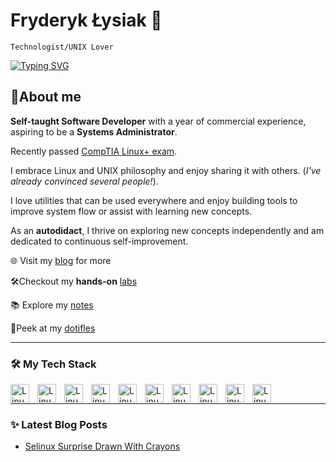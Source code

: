 # Fryderyk Łysiak 🎩
`Technologist/UNIX Lover`

[![Typing SVG](https://readme-typing-svg.demolab.com?font=JetBrains+Mono&weight=600&duration=4500&pause=1000&color=B05DBBFB&random=false&width=435&lines=Shaping+Systems+One+Line+at+a+Time;Prefer+stability+and+portability+;Autodidact)](https://git.io/typing-svg)

## 🐧About me
**Self-taught Software Developer** with a year of commercial experience, aspiring to be a **Systems Administrator**.

Recently passed [CompTIA Linux+ exam](https://www.credly.com/badges/98005fe1-333a-4e4d-a46d-647f4ce2cad7/linked_in_profile).


I embrace Linux and UNIX philosophy and enjoy sharing it with others. 
(*I've already convinced several people!*).

I love utilities that can be used everywhere and enjoy building tools to improve system flow or assist with learning new concepts.


As an **autodidact**, I thrive on exploring new concepts independently and am dedicated to continuous self-improvement.

 🌐 Visit my [blog](https://defnotfreddie.com) for more

 🛠️Checkout my **hands-on** [labs](https://killercoda.com/defnotfreddie)
 
 📚 Explore my [notes](https://dnfreddie.github.io/Notes/)

 📁Peek at my [dotifles](https://github.com/DnFreddie/.dotfiles)



---

### 🛠️ My Tech Stack
<img align="left" alt="Linux" width="30px" style="padding-right: 10px;" src="https://cdn.jsdelivr.net/gh/devicons/devicon@latest/icons/linux/linux-original.svg" /> 
<img align="left" alt="Linux" width="30px" style="padding-right: 10px;" src="https://cdn.jsdelivr.net/gh/devicons/devicon@latest/icons/rockylinux/rockylinux-original.svg" /> 
<img align="left" alt="Linux" width="30px" style="padding-right: 10px;" src="https://cdn.jsdelivr.net/gh/devicons/devicon@latest/icons/go/go-original.svg" /> 
<img align="left" alt="Linux" width="30px" style="padding-right: 10px;" src="https://cdn.jsdelivr.net/gh/devicons/devicon@latest/icons/bash/bash-original.svg" /> 
<img align="left" alt="Linux" width="30px" style="padding-right: 10px;" src="https://cdn.jsdelivr.net/gh/devicons/devicon@latest/icons/ansible/ansible-original.svg" />
<img align="left" alt="Linux" width="30px" style="padding-right: 10px;" src="https://cdn.jsdelivr.net/gh/devicons/devicon@latest/icons/docker/docker-plain-wordmark.svg" /> 
<img align="left" alt="Linux" width="30px" style="padding-right: 10px;" src="https://cdn.jsdelivr.net/gh/devicons/devicon@latest/icons/python/python-original.svg" />
<img align="left" alt="Linux" width="30px" style="padding-right: 10px;" src="https://cdn.jsdelivr.net/gh/devicons/devicon@latest/icons/vim/vim-original.svg" /> 
<img align="left" alt="Linux" width="30px" style="padding-right: 10px;" src="https://cdn.jsdelivr.net/gh/devicons/devicon@latest/icons/svelte/svelte-original.svg" />
<img align="left" alt="Linux" width="30px" style="padding-right: 10px;" src="https://cdn.jsdelivr.net/gh/devicons/devicon@latest/icons/nixos/nixos-original.svg" />


<br />
 
--- 
### ✨ Latest Blog Posts

- [Selinux Surprise Drawn With Crayons](https://defnotfreddie.com/blog/selinux_surprise_drawn_with_crayons)
